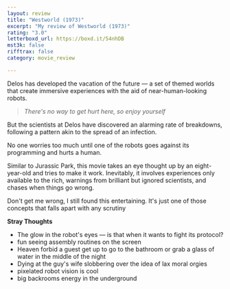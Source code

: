 ```yaml
---
layout: review
title: "Westworld (1973)"
excerpt: "My review of Westworld (1973)"
rating: "3.0"
letterboxd_url: https://boxd.it/54nhDB
mst3k: false
rifftrax: false
category: movie_review

---
```


Delos has developed the vacation of the future — a set of themed worlds that create immersive experiences with the aid of near-human-looking robots.
<blockquote><i>There's no way to get hurt here, so enjoy yourself</i></blockquote>

But the scientists at Delos have discovered an alarming rate of breakdowns, following a pattern akin to the spread of an infection.

No one worries too much until one of the robots goes against its programming and hurts a human. 

Similar to Jurassic Park, this movie takes an eye thought up by an eight-year-old and tries to make it work. Inevitably, it involves experiences only available to the rich, warnings from brilliant but ignored scientists, and chases when things go wrong.

Don't get me wrong, I still found this entertaining. It's just one of those concepts that falls apart with any scrutiny

<b>Stray Thoughts</b>
* The glow in the robot's eyes — is that when it wants to fight its protocol?
* fun seeing assembly routines on the screen
* Heaven forbid a guest get up to go to the bathroom or grab a glass of water in the middle of the night
* Dying at the guy's wife slobbering over the idea of lax moral orgies
* pixelated robot vision is cool
* big backrooms energy in the underground